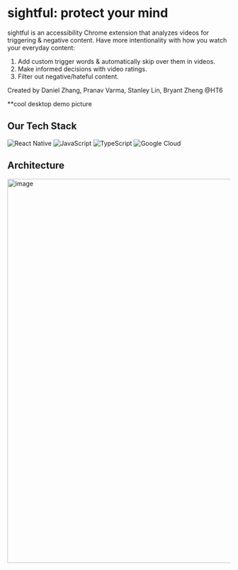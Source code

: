 # sightful: protect your mind
sightful is an accessibility Chrome extension that analyzes videos for triggering & negative content. Have more intentionality with how you watch your everyday content:

1. Add custom trigger words & automatically skip over them in videos.
2. Make informed decisions with video ratings.
3. Filter out negative/hateful content.

Created by Daniel Zhang, Pranav Varma, Stanley Lin, Bryant Zheng @HT6

**cool desktop demo picture

## Our Tech Stack
![React Native](https://img.shields.io/badge/react_native-%2320232a.svg?style=for-the-badge&logo=react&logoColor=%2361DAFB)
![JavaScript](https://img.shields.io/badge/javascript-%23323330.svg?style=for-the-badge&logo=javascript&logoColor=%23F7DF1E)
![TypeScript](https://img.shields.io/badge/typescript-%23007ACC.svg?style=for-the-badge&logo=typescript&logoColor=white)
![Google Cloud](https://img.shields.io/badge/Google_Cloud-4285F4?style=for-the-badge&logo=google-cloud&logoColor=white)

## Architecture
<img width="868" alt="image" src="https://github.com/prannyv/sightful/assets/122124464/7e113191-9a46-4b6a-a211-5dc5a493e1ab">





